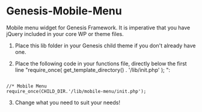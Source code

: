 Genesis-Mobile-Menu
===================

Mobile menu widget for Genesis Framework. It is imperative that you have jQuery included in your core WP or theme files.

1) Place this lib folder in your Genesis child theme if you don't already have one.

2) Place the following code in your functions file, directly below the first line "require_once( get_template_directory() . '/lib/init.php' );
":

<code> 
//* Mobile Menu
require_once(CHILD_DIR.'/lib/mobile-menu/init.php');
</code>

3) Change what you need to suit your needs!
